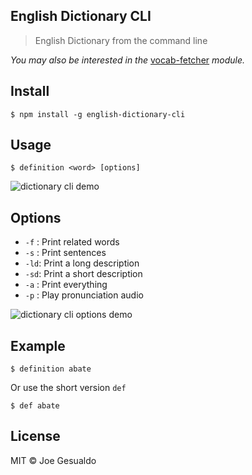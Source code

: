 ##  English Dictionary CLI
> English Dictionary from the command line 

*You may also be interested in the* [vocab-fetcher](https://github.com/joegesualdo/vocab-fetcher) *module.*

## Install
```
$ npm install -g english-dictionary-cli
```

## Usage
```
$ definition <word> [options]
```
![dictionary cli demo](https://raw.github.com/joegesualdo/dictionary-cli/master/dictionary-cli-demo.gif)

## Options

- `-f` : Print related words
- `-s` : Print sentences
- `-ld`: Print a long description 
- `-sd`: Print a short description 
- `-a` : Print everything 
- `-p` : Play pronunciation audio

![dictionary cli options demo](https://raw.github.com/joegesualdo/dictionary-cli/master/dictionary-cli-demo-options.gif)

## Example
```
$ definition abate
```
Or use the short version `def`

```
$ def abate
```

## License
MIT © Joe Gesualdo
